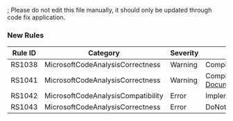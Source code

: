 ; Please do not edit this file manually, it should only be updated through code fix application.

### New Rules

| Rule ID | Category                           | Severity | Notes                                                                                                                                       |
| ------- | ---------------------------------- | -------- | ------------------------------------------------------------------------------------------------------------------------------------------- |
| RS1038  | MicrosoftCodeAnalysisCorrectness   | Warning  | CompilerExtensionStrictApiAnalyzer                                                                                                          |
| RS1041  | MicrosoftCodeAnalysisCorrectness   | Warning  | CompilerExtensionTargetFrameworkAnalyzer, [Documentation](https://github.com/dotnet/roslyn/blob/main/docs/roslyn-analyzers/rules/RS1041.md) |
| RS1042  | MicrosoftCodeAnalysisCompatibility | Error    | ImplementationIsObsoleteAnalyzer                                                                                                            |
| RS1043  | MicrosoftCodeAnalysisCorrectness   | Error    | DoNotUseFileTypesForAnalyzersOrGenerators                                                                                                   |
